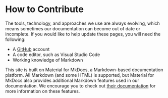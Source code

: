 # How to Contribute

The tools, technology, and approaches we use are always evolving, which means sometimes our documentation can become out of date or incomplete. If you would like to help update these pages, you will need the following:

* A [GitHub](https://github.com/) account
* A code editor, such as Visual Studio Code
* Working knowledge of Markdown

This site is built on Material for MkDocs, a Markdown-based documentation platform. All Markdown (and some HTML) is supported, but Material for MkDocs also provides additional Markdown features used in our documentation. We encourage you to check out [their documentation](https://squidfunk.github.io/mkdocs-material/setup/) for more information on these features.
